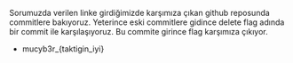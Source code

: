 Sorumuzda verilen linke girdiğimizde karşımıza çıkan github reposunda commitlere bakıyoruz. Yeterince eski commitlere gidince delete flag adında bir commit ile karşılaşıyoruz. Bu commite girince flag karşımıza çıkıyor.
* mucyb3r_{taktigin_iyi}
